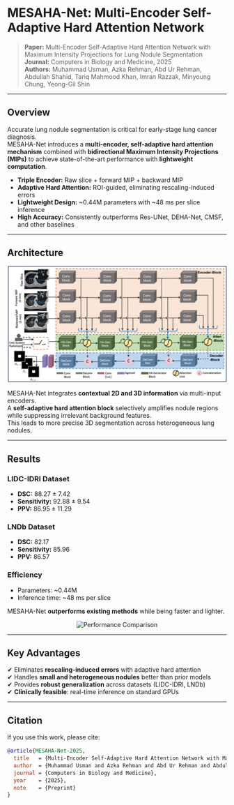 # MESAHA-Net: Multi-Encoder Self-Adaptive Hard Attention Network

> **Paper:** Multi-Encoder Self-Adaptive Hard Attention Network with Maximum Intensity Projections for Lung Nodule Segmentation  
> **Journal:** Computers in Biology and Medicine, 2025  
> **Authors:** Muhammad Usman, Azka Rehman, Abd Ur Rehman, Abdullah Shahid, Tariq Mahmood Khan, Imran Razzak, Minyoung Chung, Yeong-Gil Shin  

---

## Overview

Accurate lung nodule segmentation is critical for early-stage lung cancer diagnosis.  
MESAHA-Net introduces a **multi-encoder, self-adaptive hard attention mechanism** combined with **bidirectional Maximum Intensity Projections (MIPs)** to achieve state-of-the-art performance with **lightweight computation**.

- **Triple Encoder:** Raw slice + forward MIP + backward MIP  
- **Adaptive Hard Attention:** ROI-guided, eliminating rescaling-induced errors  
- **Lightweight Design:** ~0.44M parameters with ~48 ms per slice inference  
- **High Accuracy:** Consistently outperforms Res-UNet, DEHA-Net, CMSF, and other baselines  

---

## Architecture

<p align="center">
  <img src="fig/MESHA_Net.png" alt="MESAHA-Net Architecture" width="700"/>
</p>

MESAHA-Net integrates **contextual 2D and 3D information** via multi-input encoders.  
A **self-adaptive hard attention block** selectively amplifies nodule regions while suppressing irrelevant background features.  
This leads to more precise 3D segmentation across heterogeneous lung nodules.

---

## Results

### **LIDC-IDRI Dataset**
- **DSC:** 88.27 ± 7.42  
- **Sensitivity:** 92.88 ± 9.54  
- **PPV:** 86.95 ± 11.29  

### **LNDb Dataset**
- **DSC:** 82.17  
- **Sensitivity:** 85.96  
- **PPV:** 86.57  

### **Efficiency**
- Parameters: ~0.44M  
- Inference time: ~48 ms per slice  

MESAHA-Net **outperforms existing methods** while being faster and lighter.

<p align="center">
  <img src="plots.png" alt="Performance Comparison" width="750"/>
</p>

---

## Key Advantages

✔ Eliminates **rescaling-induced errors** with adaptive hard attention  
✔ Handles **small and heterogeneous nodules** better than prior models  
✔ Provides **robust generalization** across datasets (LIDC-IDRI, LNDb)  
✔ **Clinically feasible**: real-time inference on standard GPUs  

---

## Citation

If you use this work, please cite:

```bibtex
@article{MESAHA-Net-2025,
  title   = {Multi-Encoder Self-Adaptive Hard Attention Network with Maximum Intensity Projections for Lung Nodule Segmentation},
  author  = {Muhammad Usman and Azka Rehman and Abd Ur Rehman and Abdullah Shahid and Tariq Mahmood Khan and Imran Razzak and Minyoung Chung and Yeong-Gil Shin},
  journal = {Computers in Biology and Medicine},
  year    = {2025},
  note    = {Preprint}
}
